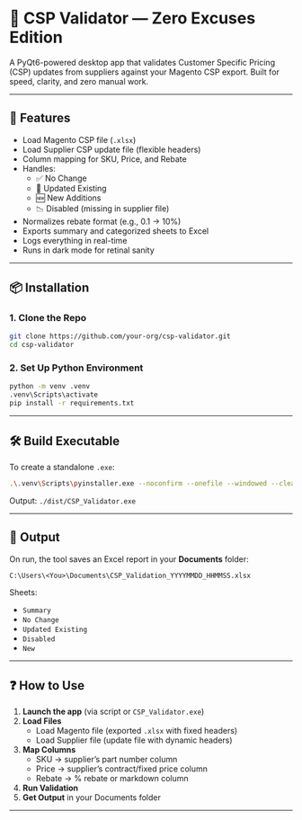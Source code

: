 # 🧪 CSP Validator — Zero Excuses Edition

A PyQt6-powered desktop app that validates Customer Specific Pricing (CSP) updates from suppliers against your Magento CSP export. Built for speed, clarity, and zero manual work.

---

## 🚀 Features

- Load Magento CSP file (`.xlsx`)
- Load Supplier CSP update file (flexible headers)
- Column mapping for SKU, Price, and Rebate
- Handles:
  - ✅ No Change
  - 🔁 Updated Existing
  - 🆕 New Additions
  - 📉 Disabled (missing in supplier file)
- Normalizes rebate format (e.g., 0.1 → 10%)
- Exports summary and categorized sheets to Excel
- Logs everything in real-time
- Runs in dark mode for retinal sanity

---

## 📦 Installation

### 1. Clone the Repo
```bash
git clone https://github.com/your-org/csp-validator.git
cd csp-validator
```

### 2. Set Up Python Environment
```bash
python -m venv .venv
.venv\Scripts\activate
pip install -r requirements.txt
```

---

## 🛠 Build Executable

To create a standalone `.exe`:

```bash
.\.venv\Scripts\pyinstaller.exe --noconfirm --onefile --windowed --clean --name "CSP_Validator" main.py
```

Output: `./dist/CSP_Validator.exe`

---

## 📂 Output

On run, the tool saves an Excel report in your **Documents** folder:
```
C:\Users\<You>\Documents\CSP_Validation_YYYYMMDD_HHMMSS.xlsx
```

Sheets:
- `Summary`
- `No Change`
- `Updated Existing`
- `Disabled`
- `New`

---

## ❓ How to Use

1. **Launch the app** (via script or `CSP_Validator.exe`)
2. **Load Files**  
   - Load Magento file (exported `.xlsx` with fixed headers)  
   - Load Supplier file (update file with dynamic headers)
3. **Map Columns**  
   - SKU → supplier’s part number column  
   - Price → supplier’s contract/fixed price column  
   - Rebate → % rebate or markdown column
4. **Run Validation**
5. **Get Output** in your Documents folder

---

